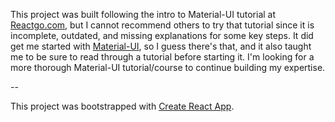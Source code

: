 This project was built following the intro to Material-UI tutorial at [Reactgo.com](https://reactgo.com/material-ui-react-tutorial/), but I cannot recommend others to try that tutorial since it is incomplete, outdated, and missing explanations for some key steps. It did get me started with [Material-UI](https://material-ui.com/), so I guess there's that, and it also taught me to be sure to read through a tutorial before starting it. I'm looking for a more thorough Material-UI tutorial/course to continue building my expertise.

--


This project was bootstrapped with [Create React App](https://github.com/facebook/create-react-app).
